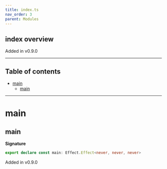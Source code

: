 ```yaml
---
title: index.ts
nav_order: 3
parent: Modules
---
```


## index overview

Added in v0.9.0

---

<h2 class="text-delta">Table of contents</h2>

- [main](#main)
  - [main](#main-1)

---

# main

## main

**Signature**

```ts
export declare const main: Effect.Effect<never, never, never>
```

Added in v0.9.0
